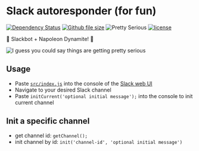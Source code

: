 # Slack autoresponder (for fun)

[![Dependency Status](https://img.shields.io/david/adriancarriger/slack/master.svg?maxAge=60)](https://david-dm.org/adriancarriger/slack)
[![Github file size](https://img.shields.io/github/size/adriancarriger/slack/src/index.js.svg)](src/index.js)
![Pretty Serious](https://img.shields.io/badge/🤣-pretty%20serious-ff69b4.svg)
[![license](https://img.shields.io/github/license/mashape/apistatus.svg)](LICENSE)

🎉 Slackbot + Napoleon Dynamite! 🎉

![I guess you could say things are getting pretty serious](https://raw.githubusercontent.com/adriancarriger/slack/master/docs/pretty-serious.gif)

## Usage

- Paste [`src/index.js`](src/index.js) into the console of the [Slack web UI](https://slack.com/)
- Navigate to your desired Slack channel
- Paste `initCurrent('optional initial message');` into the console to init current channel

## Init a specific channel

- get channel id: `getChannel();`
- init channel by id: `init('channel-id', 'optional initial message')`
